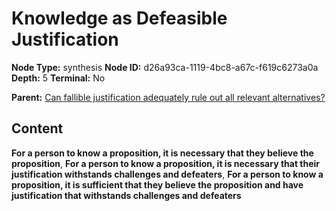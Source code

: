 # Knowledge as Defeasible Justification

**Node Type:** synthesis
**Node ID:** d26a93ca-1119-4bc8-a67c-f619c6273a0a
**Depth:** 5
**Terminal:** No

**Parent:** [Can fallible justification adequately rule out all relevant alternatives?](can-fallible-justification-adequately-rule-out-all-relevant-alternatives-antithesis-44add22f-f37a-4a97-8e73-2914244cb534.md)

## Content

**For a person to know a proposition, it is necessary that they believe the proposition**, **For a person to know a proposition, it is necessary that their justification withstands challenges and defeaters**, **For a person to know a proposition, it is sufficient that they believe the proposition and have justification that withstands challenges and defeaters**
